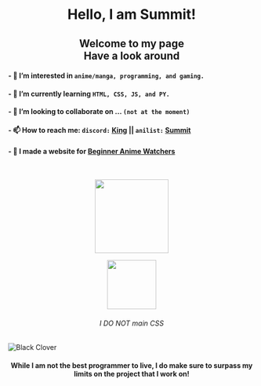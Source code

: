 <h1 align="center"> Hello, I am Summit! </h1>

<h2 align="center"> Welcome to my page <br> Have a look around </h2>

#### - 👀 I’m interested in `anime/manga, programming, and gaming.`

#### - 🌱 I’m currently learning `HTML, CSS, JS, and PY.`

#### - 💞️ I’m looking to collaborate on ... `(not at the moment)`

#### - 📫 How to reach me: `discord:` [King](https://discordapp.com/users/465709255974977546/) || `anilist:` [Summit](https://anilist.co/user/Summit/)

#### - 🤳 I made a website for [Beginner Anime Watchers](https://anime-recommendations.000webhostapp.com/)

<br>

<p align="center">
    <a href="https://github.com/anuraghazra/github-readme-stats"><img src="https://github-readme-stats.vercel.app/api?username=kingSummit&show_icons=true&include_all_commits=true&theme=omni&custom_title=Summit's%20Github%20Stats&count_private=true&bg_color=&title_color=fff&border_radius=40" height="150"/></a>
</p>

<p align="center">
    <a href="https://github.com/anuraghazra/github-readme-stats"><img src="https://github-readme-stats.vercel.app/api/top-langs/?username=kingSummit&layout=compact&theme=omni&bg_color=&title_color=fff&border_radius=40" height="100"/></a>
    <h6 align="center"> I DO NOT main CSS </h6>
</p>

![Black Clover](https://pbs.twimg.com/media/EcxVgdvU8AACkTL?format=jpg&name=large)

<h4 align="center"> While I am not the best programmer to live, I do make sure to surpass my limits on the project that I work on! </h4>

<!---
kingSummit/kingSummit is a ✨ special ✨ repository because its `README.md` (this file) appears on your GitHub profile.
You can click the Preview link to take a look at your changes.
--->
